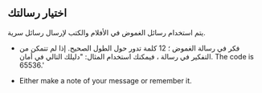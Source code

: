 ## اختيار رسالتك

يتم استخدام رسائل الغموض في الأفلام والكتب لإرسال رسائل سرية.

+ فكر في رسالة الغموض ؛ 12 كلمة تدور حول الطول الصحيح. إذا لم تتمكن من التفكير في رسالة ، فيمكنك استخدام المثال: "دليلك التالي في أمان. The code is 65536.'

+ Either make a note of your message or remember it.